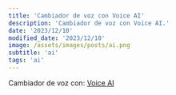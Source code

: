 ```yaml
---
title: 'Cambiador de voz con Voice AI'
description: 'Cambiador de voz con Voice AI.'
date: '2023/12/10'
modified_date: '2023/12/10'
image: /assets/images/posts/ai.png
subtitle: 'ai'
tags: 'ai'
---
```


Cambiador de voz con: [Voice AI](https://voice.ai/)
